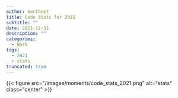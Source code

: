 ```yaml
---
author: kerthcet
title: Code Stats for 2021
subtitle: ""
date: 2021-12-31
description: ""
categories:
  - Work
tags:
  - 2021
  - stats
truncated: true
---
```


{{< figure src="/images/moments/code_stats_2021.png" alt="stats" class="center" >}}
